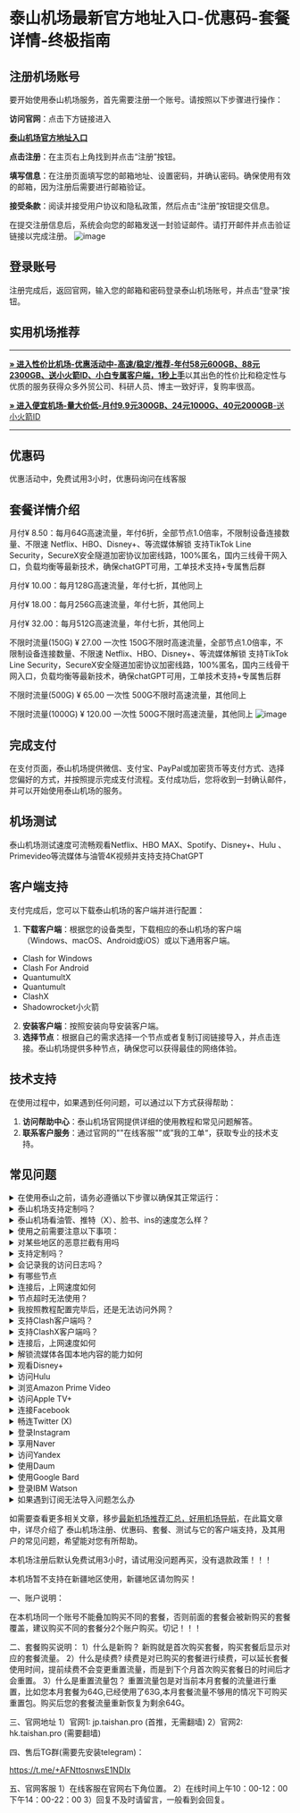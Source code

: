 # 泰山机场最新官方地址入口-优惠码-套餐详情-终极指南

##  注册机场账号

要开始使用泰山机场服务，首先需要注册一个账号。请按照以下步骤进行操作：

**访问官网**：点击下方链接进入

[ **泰山机场官方地址入口**](https://jpcdn.ts2025.top/register?code=Xi2o2Wpu)

**点击注册**：在主页右上角找到并点击“注册”按钮。

 **填写信息**：在注册页面填写您的邮箱地址、设置密码，并确认密码。确保使用有效的邮箱，因为注册后需要进行邮箱验证。
 
 **接受条款**：阅读并接受用户协议和隐私政策，然后点击“注册”按钮提交信息。

在提交注册信息后，系统会向您的邮箱发送一封验证邮件。请打开邮件并点击验证链接以完成注册。
![image](https://github.com/user-attachments/assets/5d08e354-3ea1-469b-95fa-3c8d15f674b7)

##  登录账号
注册完成后，返回官网，输入您的邮箱和密码登录泰山机场账号，并点击“登录”按钮。

##  实用机场推荐
* * *

[**» 进入性价比机场-优惠活动中-高速/稳定/推荐-年付58元600GB、88元2300GB、送小火箭ID、小白专属客户端，1秒上手**](https://HH.silos.top/lepl/sxdxZeA8VV)以其出色的性价比和稳定性与优质的服务获得众多外贸公司、科研人员、博主一致好评，复购率很高。

[**» 进入便宜机场-量大价低-月付9.9元300GB、24元1000G、40元2000GB**-送小火箭ID](https://JJ.silos.top/cheap/ew8KhPafvG)

* * *
##  优惠码
优惠活动中，免费试用3小时，优惠码询问在线客服
##  套餐详情介绍

月付¥ 8.50：每月64G高速流量，年付6折，全部节点1.0倍率，不限制设备连接数量、不限速 Netflix、HBO、Disney+、等流媒体解锁 支持TikTok Line Security，SecureX安全隧道加密协议加密线路，100%匿名，国内三线骨干网入口，负载均衡等最新技术，确保chatGPT可用，工单技术支持+专属售后群

月付¥ 10.00：每月128G高速流量，年付七折，其他同上

月付¥ 18.00：每月256G高速流量，年付七折，其他同上

月付¥ 32.00：每月512G高速流量，年付七折，其他同上


不限时流量(150G) ¥ 27.00 一次性  150G不限时高速流量，全部节点1.0倍率，不限制设备连接数量、不限速 Netflix、HBO、Disney+、等流媒体解锁 支持TikTok Line Security，SecureX安全隧道加密协议加密线路，100%匿名，国内三线骨干网入口，负载均衡等最新技术，确保chatGPT可用，工单技术支持+专属售后群

不限时流量(500G) ¥ 65.00 一次性  500G不限时高速流量，其他同上

不限时流量(1000G) ¥ 120.00 一次性  500G不限时高速流量，其他同上
![image](https://github.com/user-attachments/assets/253a436d-4e6f-4b59-ac6d-cc2d1d0d2efc)

## 完成支付

在支付页面，泰山机场提供微信、支付宝、PayPal或加密货币等支付方式、选择您偏好的方式，并按照提示完成支付流程。支付成功后，您将收到一封确认邮件，并可以开始使用泰山机场的服务。

##  机场测试

泰山机场测试速度可流畅观看Netflix、HBO MAX、Spotify、Disney+、Hulu 、Primevideo等流媒体与油管4K视频并支持支持ChatGPT



## 客户端支持
支付完成后，您可以下载泰山机场的客户端并进行配置：
 1. **下载客户端**：根据您的设备类型，下载相应的泰山机场的客户端（Windows、macOS、Android或iOS）或以下通用客户端。
- Clash for Windows
- Clash For Android
- QuantumultX
- Quantumult
- ClashX
- Shadowrocket小火箭
2. **安装客户端**：按照安装向导安装客户端。
3. **选择节点**：根据自己的需求选择一个节点或者复制订阅链接导入，并点击连接。泰山机场提供多种节点，确保您可以获得最佳的网络体验。
## 技术支持

在使用过程中，如果遇到任何问题，可以通过以下方式获得帮助：

1. **访问帮助中心**：泰山机场官网提供详细的使用教程和常见问题解答。
2. **联系客户服务**：通过官网的""在线客服""或”我的工单“，获取专业的技术支持。


## 常见问题

<section><details><summary>在使用泰山之前，请务必遵循以下步骤以确保其正常运行：</summary>

退出其他代理软件：在启动泰山前，确保已经完全退出任何其他代理软件，以避免冲突。
卸载浏览器内的代理插件：如果浏览器中安装了代理插件（如谷歌访问助手等），请将其卸载，以防干扰泰山的功能。
重启设备：为了确保所有设置生效并清理潜在的缓存问题，建议在完成上述步骤后重新启动您的设备。
</details><details><summary> 泰山机场支持定制吗？</summary> 支持套餐定制，可选定制套餐及企业套餐，请咨询客服使用定制功能。

</details></section><section><details><summary> 泰山机场看油管、推特（X）、脸书、ins的速度怎么样？</summary>开启 泰山机场的订阅链接后，可以快速访问油管、推特（X）、脸书、ins等外网门户。

</details></section><section><details><summary>使用之前需要注意以下事项：</summary>关闭其他代理服务：在使用 泰山之前，必须完全关闭所有其他正在运行的代理服务，以避免冲突和干扰；

移除代理插件：检查并移除浏览器中的任何代理插件，例如谷歌访问助手等，以确保 泰山能够顺利工作；

重启电脑：建议在进行以上操作后重启电脑，以确保所有更改生效，并为 泰山提供一个干净的运行环境。

</details></section><section><details><summary>对某些地区的恶意拦截有用吗</summary> 泰山的订阅链接会快速绕行全球各大节点，达到突破封锁的目的。

</details></section><section><details><summary>支持定制吗？</summary>请咨询 泰山的客服使用定制功能。如果你的订单较大，通常下都会支持套餐定制。

</details></section><section><details><summary>会记录我的访问日志吗？</summary> 泰山机场不记录用户的访问日志。

</details></section><section><details><summary>有哪些节点</summary> 泰山的节点资源覆盖亚洲、欧洲、美洲与大洋洲主要核心网络

</details></section><section><details><summary>连接后，上网速度如何</summary> 泰山购入全球频宽线路，借由这些高优先级少拥塞的线路，您可加速传送数据，大大提高上网速度。

</details></section><section><details><summary>节点超时无法使用？</summary>一般出现无法使用的情况多为本地的网络出现了状况。请先检查本地网络环境，确定无误后，尝试更新订阅链接。我们建议用户在 泰山机场客户端中设置订阅链接定时更新。

</details></section><section><details><summary>我按照教程配置完毕后，还是无法访问外网？</summary>1、请先同步你的系统时间。

2、检查你的游览器是否有代理插件，如果有的话请卸载。

3、然后将软件调成直连模式。

4、重启你的设备，在进行尝试。

</details></section><section><details><summary>支持Clash客户端吗？</summary>请查看上方 泰山机场客户端支持版块；Clash作为通用客户端，其使用方法为：复制 泰山的订阅链接，点击导入，选择满意的节点即可访问外网，详情请查看Clash使用教程

</details></section><section><details><summary>支持ClashX客户端吗？</summary>请查看上方 泰山机场客户端支持版块；ClashX作为通用客户端，其使用方法为：复制 泰山的订阅链接，点击导入，选择满意的节点即可访问外网，详情请查看ClashX使用教程

</details></section><section><details><summary>连接后，上网速度如何</summary> 泰山购入全球各地频宽线路，借由这些高优先级少拥塞的线路，您可加速传送数据，大大提高上网速度。

</details></section><section><details><summary>解锁流媒体各国本地内容的能力如何</summary>很多精彩本地内容不对境外访客开放， 泰山借由遍布主要市场的中转节点，为您解锁世界各地本地音乐电影点播、电视直播服务。

</details></section><section><details><summary>观看Disney+</summary>通过 泰山机场，你可以观看Disney+上的内容，前往Disney+官网，即可欣赏迪士尼、皮克斯、漫威、星球大战和国家地理的精彩节目。

</details></section><section><details><summary>访问Hulu</summary>你可以轻松访问Hulu，只需复制 泰山的订阅链接，前往Hulu官网，即可观看最新电视剧、电影、原创内容和直播电视服务。

</details></section><section><details><summary>浏览Amazon Prime Video</summary> 泰山让你轻松浏览Amazon Prime Video，前往Prime Video官网，即可享受丰富的电影、电视剧、纪录片及原创节目。

</details></section><section><details><summary>访问Apple TV+</summary>通过 泰山机场，你可以访问Apple TV+，前往Apple TV+官网，即可观看原创电视剧、电影和纪录片。

</details></section><section><details><summary>连接Facebook</summary>使用 泰山，你可以连接Facebook，前往Facebook官网，即可创建个人资料、分享照片、发送消息和加入群组。

</details></section><section><details><summary>畅连Twitter (X)</summary> 泰山机场让你轻松畅连Twitter (X)，前往Twitter官网，即可发布280字符的短消息（推文）进行即时信息分享和交流。

</details></section><section><details><summary>登录Instagram</summary>通过 泰山，你可以登录Instagram，前往Instagram官网，即可发布带有滤镜的图片和短视频。

</details></section><section><details><summary>享用Naver</summary>使用 泰山机场，你可以享用Naver，前往Naver官网，即可享受新闻、博客、百科、地图、邮件等服务。

</details></section><section><details><summary>访问Yandex</summary>通过 泰山，你可以访问Yandex，前往Yandex官网，即可获取新闻、地图、邮箱等服务。

</details></section><section><details><summary>使用Daum</summary>使用 泰山机场，你可以使用Daum，前往Daum官网，即可获取新闻、博客、邮箱、地图等多种服务。

</details></section><section><details><summary>使用Google Bard</summary>使用 泰山机场，您可以使用Google Bard，这是一款集成于Google产品中的强大语言模型。通过它，您可以体验智能对话、文本生成和理解功能，轻松处理各种语言任务。

</details></section><section><details><summary>登录IBM Watson</summary>通过 泰山机场，您可以轻松登录IBM Watson，这是一款全面的人工智能平台。它提供自然语言处理、机器学习和数据分析等服务，广泛应用于医疗、金融等领域。

</details></section><section><details><summary>如果遇到订阅无法导入问题怎么办</summary>如果出现订阅导入错误，1，请确保您的客户端是否支持 泰山机场？详情进入上方客户端版块查看；2，请尝试挂个其他梯子的全局进行下拉订阅；3，在浏览器中打开订阅地址并另存为yaml格式的后缀文件，进行本地导入客户端进行使用！

</details></section>

如需要查看更多相关文章，移步[最新机场推荐汇总，好用机场导航](https://github.com/jichangdaohangzhan/jichanghuizong)，在此篇文章中，详尽介绍了 泰山机场注册、优惠码、套餐、测试与它的客户端支持，及其用户的常见问题，希望能对您有所帮助。














本机场注册后默认免费试用3小时，请试用没问题再买，没有退款政策！！！

本机场暂不支持在新疆地区使用，新疆地区请勿购买！

一、账户说明：

在本机场同一个账号不能叠加购买不同的套餐，否则前面的套餐会被新购买的套餐覆盖，建议购买不同的套餐分2个账户购买。切记！！！

二、套餐购买说明：
 1）什么是新购？
新购就是首次购买套餐，购买套餐后显示对应的套餐流量。
 2）什么是续费?
续费是对已购买的套餐进行续费，可以延长套餐使用时间，提前续费不会变更重置流量，而是到下个月首次购买套餐日的时间后才会重置。
3）什么是重置流量包？
重置流量包是对当前本月套餐的流量进行重置，比如您本月套餐为64G,已经使用了63G,本月套餐流量不够用的情况下可购买重置包。购买后您的套餐流量重新恢复为剩余64G。

三、官网地址
1）官网1: jp.taishan.pro  (首推，无需翻墙)
2）官网2: hk.taishan.pro  (需要翻墙)

四、售后TG群(需要先安装telegram)：

https://t.me/+AFNttosnwsE1NDIx

五、官网客服
1）在线客服在官网右下角位置。
2）在线时间上午10：00-12：00  下午14：00-22：00
3）回复不及时请留言，一般看到会回复。
